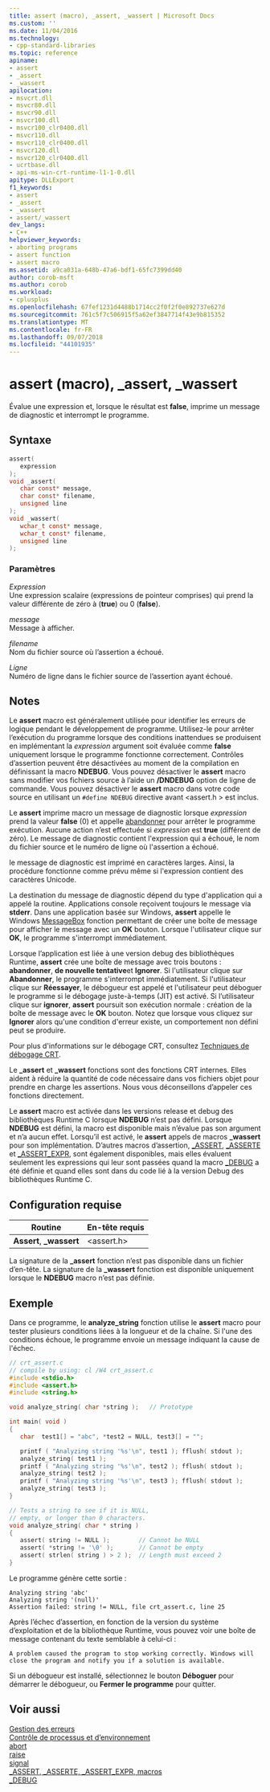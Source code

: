 ```yaml
---
title: assert (macro), _assert, _wassert | Microsoft Docs
ms.custom: ''
ms.date: 11/04/2016
ms.technology:
- cpp-standard-libraries
ms.topic: reference
apiname:
- assert
- _assert
- _wassert
apilocation:
- msvcrt.dll
- msvcr80.dll
- msvcr90.dll
- msvcr100.dll
- msvcr100_clr0400.dll
- msvcr110.dll
- msvcr110_clr0400.dll
- msvcr120.dll
- msvcr120_clr0400.dll
- ucrtbase.dll
- api-ms-win-crt-runtime-l1-1-0.dll
apitype: DLLExport
f1_keywords:
- assert
- _assert
- _wassert
- assert/_wassert
dev_langs:
- C++
helpviewer_keywords:
- aborting programs
- assert function
- assert macro
ms.assetid: a9ca031a-648b-47a6-bdf1-65fc7399dd40
author: corob-msft
ms.author: corob
ms.workload:
- cplusplus
ms.openlocfilehash: 67fef1231d4488b1714cc2f0f2f0e892737e627d
ms.sourcegitcommit: 761c5f7c506915f5a62ef3847714f43e9b815352
ms.translationtype: MT
ms.contentlocale: fr-FR
ms.lasthandoff: 09/07/2018
ms.locfileid: "44101935"
---
```

# <a name="assert-macro-assert-wassert"></a>assert (macro), _assert, _wassert

Évalue une expression et, lorsque le résultat est **false**, imprime un message de diagnostic et interrompt le programme.

## <a name="syntax"></a>Syntaxe

```C
assert(
   expression
);
void _assert(
   char const* message,
   char const* filename,
   unsigned line
);
void _wassert(
   wchar_t const* message,
   wchar_t const* filename,
   unsigned line
);
```

### <a name="parameters"></a>Paramètres

*Expression*<br/>
Une expression scalaire (expressions de pointeur comprises) qui prend la valeur différente de zéro à (**true**) ou 0 (**false**).

*message*<br/>
Message à afficher.

*filename*<br/>
Nom du fichier source où l’assertion a échoué.

*Ligne*<br/>
Numéro de ligne dans le fichier source de l’assertion ayant échoué.

## <a name="remarks"></a>Notes

Le **assert** macro est généralement utilisée pour identifier les erreurs de logique pendant le développement de programme. Utilisez-le pour arrêter l’exécution du programme lorsque des conditions inattendues se produisent en implémentant la *expression* argument soit évaluée comme **false** uniquement lorsque le programme fonctionne correctement. Contrôles d’assertion peuvent être désactivées au moment de la compilation en définissant la macro **NDEBUG**. Vous pouvez désactiver le **assert** macro sans modifier vos fichiers source à l’aide un **/DNDEBUG** option de ligne de commande. Vous pouvez désactiver le **assert** macro dans votre code source en utilisant un `#define NDEBUG` directive avant \<assert.h > est inclus.

Le **assert** imprime macro un message de diagnostic lorsque *expression* prend la valeur **false** (0) et appelle [abandonner](abort.md) pour arrêter le programme exécution. Aucune action n’est effectuée si *expression* est **true** (différent de zéro). Le message de diagnostic contient l'expression qui a échoué, le nom du fichier source et le numéro de ligne où l'assertion a échoué.

le message de diagnostic est imprimé en caractères larges. Ainsi, la procédure fonctionne comme prévu même si l'expression contient des caractères Unicode.

La destination du message de diagnostic dépend du type d'application qui a appelé la routine. Applications console reçoivent toujours le message via **stderr**. Dans une application basée sur Windows, **assert** appelle le Windows [MessageBox](/windows/desktop/api/winuser/nf-winuser-messagebox) fonction permettant de créer une boîte de message pour afficher le message avec un **OK** bouton. Lorsque l'utilisateur clique sur **OK**, le programme s'interrompt immédiatement.

Lorsque l’application est liée à une version debug des bibliothèques Runtime, **assert** crée une boîte de message avec trois boutons : **abandonner**, **de nouvelle tentative**et **Ignorer**. Si l'utilisateur clique sur **Abandonner**, le programme s'interrompt immédiatement. Si l'utilisateur clique sur **Réessayer**, le débogueur est appelé et l'utilisateur peut déboguer le programme si le débogage juste-à-temps (JIT) est activé. Si l’utilisateur clique sur **ignorer**, **assert** poursuit son exécution normale : création de la boîte de message avec le **OK** bouton. Notez que lorsque vous cliquez sur **Ignorer** alors qu'une condition d'erreur existe, un comportement non défini peut se produire.

Pour plus d'informations sur le débogage CRT, consultez [Techniques de débogage CRT](/visualstudio/debugger/crt-debugging-techniques).

Le **_assert** et **_wassert** fonctions sont des fonctions CRT internes. Elles aident à réduire la quantité de code nécessaire dans vos fichiers objet pour prendre en charge les assertions. Nous vous déconseillons d’appeler ces fonctions directement.

Le **assert** macro est activée dans les versions release et debug des bibliothèques Runtime C lorsque **NDEBUG** n’est pas défini. Lorsque **NDEBUG** est défini, la macro est disponible mais n’évalue pas son argument et n’a aucun effet. Lorsqu’il est activé, le **assert** appels de macros **_wassert** pour son implémentation. D’autres macros d’assertion, [_ASSERT](assert-asserte-assert-expr-macros.md), [_ASSERTE](assert-asserte-assert-expr-macros.md) et [_ASSERT_EXPR](assert-asserte-assert-expr-macros.md), sont également disponibles, mais elles évaluent seulement les expressions qui leur sont passées quand la macro [_DEBUG](../../c-runtime-library/debug.md) a été définie et quand elles sont dans du code lié à la version Debug des bibliothèques Runtime C.

## <a name="requirements"></a>Configuration requise

|Routine|En-tête requis|
|-------------|---------------------|
|**Assert**, **_wassert**|\<assert.h>|

La signature de la **_assert** fonction n’est pas disponible dans un fichier d’en-tête. La signature de la **_wassert** fonction est disponible uniquement lorsque le **NDEBUG** macro n’est pas définie.

## <a name="example"></a>Exemple

Dans ce programme, le **analyze_string** fonction utilise le **assert** macro pour tester plusieurs conditions liées à la longueur et de la chaîne. Si l'une des conditions échoue, le programme envoie un message indiquant la cause de l'échec.

```C
// crt_assert.c
// compile by using: cl /W4 crt_assert.c
#include <stdio.h>
#include <assert.h>
#include <string.h>

void analyze_string( char *string );   // Prototype

int main( void )
{
   char  test1[] = "abc", *test2 = NULL, test3[] = "";

   printf ( "Analyzing string '%s'\n", test1 ); fflush( stdout );
   analyze_string( test1 );
   printf ( "Analyzing string '%s'\n", test2 ); fflush( stdout );
   analyze_string( test2 );
   printf ( "Analyzing string '%s'\n", test3 ); fflush( stdout );
   analyze_string( test3 );
}

// Tests a string to see if it is NULL,
// empty, or longer than 0 characters.
void analyze_string( char * string )
{
   assert( string != NULL );        // Cannot be NULL
   assert( *string != '\0' );       // Cannot be empty
   assert( strlen( string ) > 2 );  // Length must exceed 2
}
```

Le programme génère cette sortie :

```Output
Analyzing string 'abc'
Analyzing string '(null)'
Assertion failed: string != NULL, file crt_assert.c, line 25
```

Après l’échec d’assertion, en fonction de la version du système d’exploitation et de la bibliothèque Runtime, vous pouvez voir une boîte de message contenant du texte semblable à celui-ci :

```Output
A problem caused the program to stop working correctly. Windows will close the program and notify you if a solution is available.
```

Si un débogueur est installé, sélectionnez le bouton **Déboguer** pour démarrer le débogueur, ou **Fermer le programme** pour quitter.

## <a name="see-also"></a>Voir aussi

[Gestion des erreurs](../../c-runtime-library/error-handling-crt.md)<br/>
[Contrôle de processus et d’environnement](../../c-runtime-library/process-and-environment-control.md)<br/>
[abort](abort.md)<br/>
[raise](raise.md)<br/>
[signal](signal.md)<br/>
[_ASSERT, _ASSERTE, _ASSERT_EXPR, macros](assert-asserte-assert-expr-macros.md)<br/>
[_DEBUG](../../c-runtime-library/debug.md)<br/>
